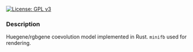 [![License: GPL v3](https://img.shields.io/badge/License-GPLv3-blue.svg)](https://www.gnu.org/licenses/gpl-3.0)
### Description
Huegene/rgbgene coevolution model implemented in Rust. `minifb` used for rendering.
